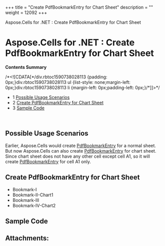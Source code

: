 +++
title = "Create PdfBookmarkEntry for Chart Sheet" 
description = "" 
weight = 12092 
+++

Aspose.Cells for .NET : Create PdfBookmarkEntry for Chart Sheet  

# Aspose.Cells for .NET : Create PdfBookmarkEntry for Chart Sheet


**Contents Summary**

/\*<!\[CDATA\[\*/div.rbtoc1590738028113 {padding: 0px;}div.rbtoc1590738028113 ul {list-style: none;margin-left: 0px;}div.rbtoc1590738028113 li {margin-left: 0px;padding-left: 0px;}/\*\]\]>\*/

*   1 [Possible Usage Scenarios](#CreatePdfBookmarkEntryforChartSheet-PossibleUsageScenarios)
*   2 [Create PdfBookmarkEntry for Chart Sheet](#CreatePdfBookmarkEntryforChartSheet-CreatePdfBookmarkEntryforChartSheet)
*   3 [Sample Code](#CreatePdfBookmarkEntryforChartSheet-SampleCode)

 

## Possible Usage Scenarios

Earlier, Aspose.Cells would create [PdfBookmarkEntry](https://apireference.aspose.com/net/cells/aspose.cells.rendering/pdfbookmarkentry) for a normal sheet. But now Aspose.Cells can also create [PdfBookmarkEntry](https://apireference.aspose.com/net/cells/aspose.cells.rendering/pdfbookmarkentry) for chart sheet. Since chart sheet does not have any other cell except cell A1, so it will create [PdfBookmarkEntry](https://apireference.aspose.com/net/cells/aspose.cells.rendering/pdfbookmarkentry) for cell A1 only. 

## Create PdfBookmarkEntry for Chart Sheet


*   Bookmark-I
*   Bookmark-II-Chart1
*   Bookmark-III
*   Bookmark-IV-Chart2



## Sample Code

## Attachments:


